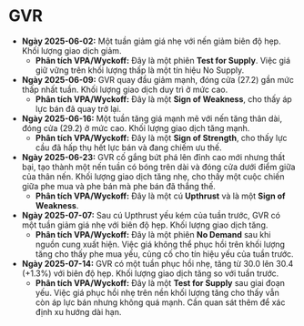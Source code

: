 # GVR

- **Ngày 2025-06-02:** Một tuần giảm giá nhẹ với nến giảm biên độ hẹp. Khối lượng giao dịch giảm.
    - **Phân tích VPA/Wyckoff:** Đây là một phiên **Test for Supply**. Việc giá giữ vững trên khối lượng thấp là một tín hiệu No Supply.
- **Ngày 2025-06-09:** GVR quay đầu giảm mạnh, đóng cửa (27.2) gần mức thấp nhất tuần. Khối lượng giao dịch duy trì ở mức cao.
    - **Phân tích VPA/Wyckoff:** Đây là một **Sign of Weakness**, cho thấy áp lực bán đã quay trở lại.
- **Ngày 2025-06-16:** Một tuần tăng giá mạnh mẽ với nến tăng thân dài, đóng cửa (29.2) ở mức cao. Khối lượng giao dịch tăng mạnh.
    - **Phân tích VPA/Wyckoff:** Đây là một **Sign of Strength**, cho thấy lực cầu đã hấp thụ hết lực bán và đang chiếm ưu thế.
- **Ngày 2025-06-23:** GVR cố gắng bứt phá lên đỉnh cao mới nhưng thất bại, tạo thành một nến tuần có bóng trên dài và đóng cửa dưới điểm giữa của thân nến. Khối lượng giao dịch tăng nhẹ, cho thấy một cuộc chiến giữa phe mua và phe bán mà phe bán đã thắng thế.
    - **Phân tích VPA/Wyckoff:** Đây là một cú **Upthrust** và là một **Sign of Weakness**.
- **Ngày 2025-07-07:** Sau cú Upthrust yếu kém của tuần trước, GVR có một tuần giảm giá nhẹ với biên độ hẹp. Khối lượng giao dịch tăng.
    - **Phân tích VPA/Wyckoff:** Đây là một phiên **No Demand** sau khi nguồn cung xuất hiện. Việc giá không thể phục hồi trên khối lượng tăng cho thấy phe mua yếu, củng cố cho tín hiệu yếu của tuần trước.
- **Ngày 2025-07-14:** GVR có một tuần phục hồi nhẹ, tăng từ 30.0 lên 30.4 (+1.3%) với biên độ hẹp. Khối lượng giao dịch tăng so với tuần trước.
    - **Phân tích VPA/Wyckoff:** Đây là một **Test for Supply** sau giai đoạn yếu. Việc giá phục hồi nhẹ trên nền khối lượng tăng cho thấy vẫn còn áp lực bán nhưng không quá mạnh. Cần quan sát thêm để xác định xu hướng dài hạn.


